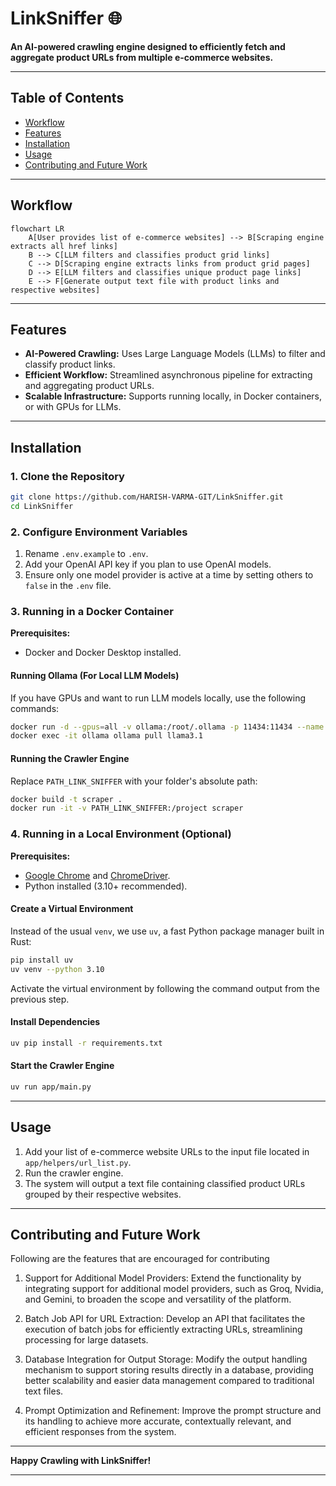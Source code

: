 # LinkSniffer 🌐

**An AI-powered crawling engine designed to efficiently fetch and aggregate product URLs from multiple e-commerce websites.**

---

## Table of Contents
- [Workflow](#workflow)
- [Features](#features)
- [Installation](#installation)
- [Usage](#usage)
- [Contributing and Future Work](#contributing-and-future-work)

---

## Workflow

```mermaid
flowchart LR
    A[User provides list of e-commerce websites] --> B[Scraping engine extracts all href links]
    B --> C[LLM filters and classifies product grid links]
    C --> D[Scraping engine extracts links from product grid pages]
    D --> E[LLM filters and classifies unique product page links]
    E --> F[Generate output text file with product links and respective websites]
```

---

## Features

- **AI-Powered Crawling:** Uses Large Language Models (LLMs) to filter and classify product links.
- **Efficient Workflow:** Streamlined asynchronous pipeline for extracting and aggregating product URLs.
- **Scalable Infrastructure:** Supports running locally, in Docker containers, or with GPUs for LLMs.

---

## Installation

### 1. Clone the Repository

```bash
git clone https://github.com/HARISH-VARMA-GIT/LinkSniffer.git
cd LinkSniffer
```

### 2. Configure Environment Variables

1. Rename `.env.example` to `.env`.  
2. Add your OpenAI API key if you plan to use OpenAI models.  
3. Ensure only one model provider is active at a time by setting others to `false` in the `.env` file.

### 3. Running in a Docker Container  

**Prerequisites:**  
- Docker and Docker Desktop installed.  

#### Running Ollama (For Local LLM Models)  

If you have GPUs and want to run LLM models locally, use the following commands:

```bash
docker run -d --gpus=all -v ollama:/root/.ollama -p 11434:11434 --name ollama ollama/ollama
docker exec -it ollama ollama pull llama3.1
```

#### Running the Crawler Engine  

Replace `PATH_LINK_SNIFFER` with your folder's absolute path:

```bash
docker build -t scraper .
docker run -it -v PATH_LINK_SNIFFER:/project scraper
```

### 4. Running in a Local Environment (Optional)  

**Prerequisites:**  
- [Google Chrome](https://www.google.com/chrome/) and [ChromeDriver](https://chromedriver.chromium.org/downloads).  
- Python installed (3.10+ recommended).  

#### Create a Virtual Environment  

Instead of the usual `venv`, we use `uv`, a fast Python package manager built in Rust:  

```bash
pip install uv
uv venv --python 3.10
```

Activate the virtual environment by following the command output from the previous step.

#### Install Dependencies  

```bash
uv pip install -r requirements.txt
```

#### Start the Crawler Engine  

```bash
uv run app/main.py
```

---

## Usage

1. Add your list of e-commerce website URLs to the input file located in `app/helpers/url_list.py`.  
2. Run the crawler engine.  
3. The system will output a text file containing classified product URLs grouped by their respective websites.  

---

## Contributing and Future Work

Following are the features that are encouraged for contributing

1. Support for Additional Model Providers: Extend the functionality by integrating support for additional model providers, such as Groq, Nvidia, and Gemini, to broaden the scope and versatility of the platform.

2. Batch Job API for URL Extraction: Develop an API that facilitates the execution of batch jobs for efficiently extracting URLs, streamlining processing for large datasets.

3. Database Integration for Output Storage: Modify the output handling mechanism to support storing results directly in a database, providing better scalability and easier data management compared to traditional text files.

4. Prompt Optimization and Refinement: Improve the prompt structure and its handling to achieve more accurate, contextually relevant, and efficient responses from the system.

---

**Happy Crawling with LinkSniffer!** 

---
